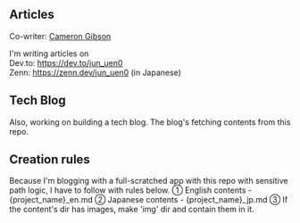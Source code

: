 ## Articles
Co-writer: [Cameron Gibson](https://github.com/cgcamcam)

I'm writing articles on   
Dev.to: https://dev.to/jun_uen0   
Zenn: https://zenn.dev/jun_uen0 (in Japanese)

## Tech Blog
Also, working on building a tech blog.
The blog's fetching contents from this repo.

## Creation rules
Because I'm blogging with a full-scratched app with this repo with sensitive path logic, I have to follow with rules below.
① English contents - {project_name}_en.md
② Japanese contents - {project_name}_jp.md
③ If the content's dir has images, make 'img' dir and contain them in it.
